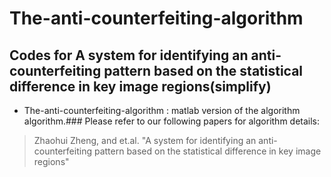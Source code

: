 # The-anti-counterfeiting-algorithm

## Codes for A system for identifying an anti-counterfeiting pattern based on the statistical difference in key image regions(simplify)

- The-anti-counterfeiting-algorithm
: matlab version of the algorithm
algorithm.### Please refer to our following papers for algorithm details:

> Zhaohui Zheng, and et.al. "A system for identifying an anti-counterfeiting pattern based on the statistical difference in key image regions"
